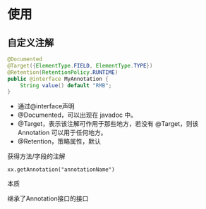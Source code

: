

# 使用



## **自定义注解**

```java
@Documented
@Target({ElementType.FIELD, ElementType.TYPE})
@Retention(RetentionPolicy.RUNTIME)
public @interface MyAnnotation {
    String value() default "RMB";
}
```

* 通过@interface声明
* @Documented，可以出现在 javadoc 中。
* @Target，表示该注解可作用于那些地方，若没有 @Target，则该 Annotation 可以用于任何地方。
* @Retention，策略属性，默认



获得方法/字段的注解

`xx.getAnnotation("annotationName")`



本质

继承了Annotation接口的接口





